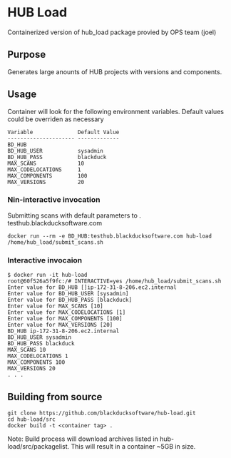 # HUB Load

Containerized version of hub_load package provied by OPS team (joel)

## Purpose

Generates large anounts of HUB projects with versions and components.

## Usage

Container will look for the following environment variables. Default values could be overriden as necessary


```
Variable              Default Value
--------------------- -------------
BD_HUB                  
BD_HUB_USER           sysadmin
BD_HUB_PASS           blackduck
MAX_SCANS             10
MAX_CODELOCATIONS     1
MAX_COMPONENTS        100
MAX_VERSIONS          20
```

### Nin-interactive invocation

Submitting scans with default parameters to . testhub.blackducksoftware.com 
```
docker run --rm -e BD_HUB:testhub.blackducksoftware.com hub-load /home/hub_load/submit_scans.sh
```

### Interactive invocaion

```
$ docker run -it hub-load
root@60f526a5f9fc:/# INTERACTIVE=yes /home/hub_load/submit_scans.sh
Enter value for BD_HUB []ip-172-31-8-206.ec2.internal
Enter value for BD_HUB_USER [sysadmin]
Enter value for BD_HUB_PASS [blackduck]
Enter value for MAX_SCANS [10]
Enter value for MAX_CODELOCATIONS [1]
Enter value for MAX_COMPONENTS [100]
Enter value for MAX_VERSIONS [20]
BD_HUB ip-172-31-8-206.ec2.internal
BD_HUB_USER sysadmin
BD_HUB_PASS blackduck
MAX_SCANS 10
MAX_CODELOCATIONS 1
MAX_COMPONENTS 100
MAX_VERSIONS 20
. . .
```


## Building from source

```
git clone https://github.com/blackducksoftware/hub-load.git
cd hub-load/src
docker build -t <container tag> . 
```

Note: Build  process will download archives listed in hub-load/src/packagelist. This will result in a container ~5GB in size. 
